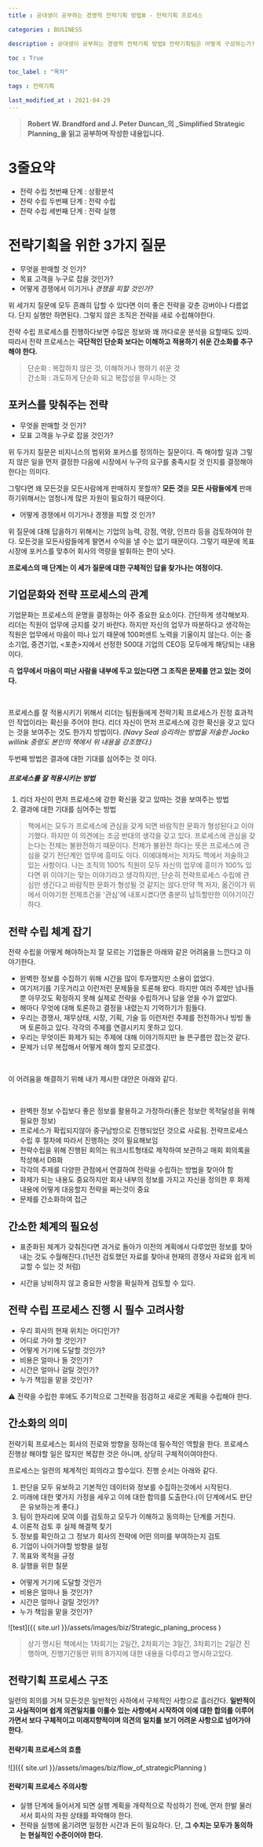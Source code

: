 ```yaml
---
title : 공대생이 공부하는 경영학 전략기획 방법Ⅲ - 전략기획 프로세스 

categories : BUSINESS

description : 공대생이 공부하는 경영학 전략기획 방법Ⅱ 전략기획팀은 어떻게 구성하는가? 

toc : True

toc_label : "목차"

tags : 전략기획

last_modified_at : 2021-04-29
---
```


> **Robert W. Brandford and J. Peter Duncan_의 _Simplified Strategic Planning_을 읽고 공부하며 작성한 내용입니다.**

# 3줄요약

* 전략 수립 첫번째 단계 : 상황분석
* 전략 수립 두번째 단계 : 전략 수립
* 전략 수립 세번째 단계 : 전략 실행


# 전략기획을 위한 3가지 질문
* 무엇을 판매할 것 인가?
* 목표 고객을 누구로 잡을 것인가?
* 어떻게 경쟁에서 이기거나 _경쟁을 피할 것인가?_

위 세가지 질문에 모두 흔쾌히 답할 수 있다면 이미 좋은 전략을 갖춘 깅버이나 다름없다. 단지 실행만 하면된다. 그렇지 않은 조직은 전략을 새로 수립해야한다. <br/>

전략 수립 프로세스를 진행하다보면 수많은 정보와 꽤 까다로운 분석을 요할때도 있따. 따라서 전략 프로세스는 **극단적인 단순화 보다는 이해하고 적용하기 쉬운 간소화를 추구해야 한다.**

> 단순화 : 복잡하지 않은 것, 이해하거나 행하기 쉬운 것 <br/> 간소화 : 과도하게 단순화 되고 복잡성을 무시하는 것

## 포커스를 맞춰주는 전략

* 무엇을 판매할 것 인가?
* 모표 고객을 누구로 잡을 것인가?<br/>


위 두가지 질문은 비지니스의 범위와 포커스를 정의하는 질문이다. 즉 해야할 일과 그렇지 않은 일을 먼저 결정한 다음에 시장에서 누구의 요구를 충족시킬 것 인지를 결정해야한다는 의미다.<br/>

그렇다면 왜 모든것을 모든사람에게 판매하지 못할까? **모든 것**을 **모든 사람들에게** 판매하기위해서는 엄청나게 많은 자원이 필요하기 때문이다.

* 어떻게 경쟁에서 이기거나 경쟁을 피할 것 인가?

위 질문에 대해 답을하기 위해서는 기업의 능력, 강점, 역량, 인프라 등을 검토하여야 한다. 모든것을 모든사람들에게 팔면서 수익을 낼 수는 없기 때문이다. 그렇기 때문에 목표 시장에 포커스를 맞추어 회사의 역량을 발휘하는 편이 낫다.<br/>

**프로세스의 매 단계는 이 세가 질문에 대한 구체적인 답을 찾가나는 여정이다.**

## 기업문화와 전략 프로세스의 관계

기업문화는 프로세스의 운명을 결정하는 아주 중요한 요소이다. 간단하게 생각해보자. 리더는 직원이 업무에 긍지를 갖기 바란다. 하지만 자신의 업무가 따분하다고 생각하는 직원은 업무에서 마음이 떠나 있기 때문에 100퍼센트 노력을 기울이지 않는다. 이는 중소기업, 중견기업, <포춘>지에서 선정한 500대 기업의 CEO등 모두에게 해당되는 내용이다. 
<br/>

즉 **업무에서 마음이 떠난 사람을 내부에 두고 있는다면 그 조직은 문제를 안고 있는 것이다.** 

<br/>

프로세스를 잘 적용시키기 위해서 리더는 팀원들에게 전략기획 프로세스가 진정 효과적인 작업이라는 확신을 주어야 한다. 리더 자신이 먼저 프로세스에 강한 확신을 갖고 있다는 것을 보여주는 것도 한가지 방법이다. _(Navy Seal 승리하는 방법을 저술한 Jocko willink 중령도 본인의 책에서 위 내용을 강조했다.)_ <br/>

두번째 방법은 결과에 대한 기대를 심어주는 것 이다.

##### 프로세스를 잘 적용시키는 방법
1. 리더 자신이 먼저 프로세스에 강한 확신을 갖고 있따는 것을 보여주는 방법
2. 결과에 대한 기대를 심어주는 방법

> 책에서는 모두가 프로세스에 관심을 갖게 되면 바람직한 문화가 형성된다고 이야기했다. 하지만 이 의견에는 조금 반대의 생각을 갖고 있다. 프로세스에 관심을 갖는다는 전제는 불완전하기 때문이다. 전제가 불완전 하다는 뜻은 프로세스에 관심을 갖기 전단계인 업무에 흥미도 이다. 이에대해서는 저자도 책에서 저술하고 있는 사항이다. 나는 조직의 100% 직원이 모두 자신의 업무에 흥미가 100% 있다면 위 이야기는 맞는 이야기라고 생각하지만, 단순히 전략프로세스 수립에 관심만 생긴다고 바람직한 문화가 형성될 것 같지는 않다.만약 책 저자, 옮긴이가 위에서 이야기한 전제조건을 '관심'에 내포시켰다면 충분히 납득할만한 이야기이긴 하다.


## 전략 수립 체계 잡기

전략 수립을 어떻게 해야하는지 잘 모르는 기업들은 아래와 같은 어려움을 느낀다고 이야기한다.

* 완벽한 정보를 수집하기 위해 시간을 많이 투자했지만 소용이 없었다.
* 여기저기를 기웃거리고 이런저런 문제들을 토론해 왔다. 하지만 여러 주제만 넘나들 뿐 아무것도 확정하지 못해 실제로 전략을 수립하거나 답을 얻을 수가 없었다.
* 해마다 무엇에 대해 토론하고 결정을 내렸는지 기억하기가 힘들다.
* 우리는 경쟁사, 재무상태, 시장, 기획, 기술 등 이런저런 주제를 전전하거나 빙빙 돌며 토론하고 있다. 각각의 주제를 연결시키지 못하고 있다.
* 우리는 무엇이든 화제가 되는 주제에 대해 이야기하지만 늘 뜬구름만 잡는것 같다.
* 문제가 너무 복잡해서 어떻게 해야 할지 모르겠다.

<br/>

이 어려움을 해결하기 위해 내가 제시한 대안은 아래와 같다.

<br/>

* 완벽한 정보 수집보다 좋은 정보를 활용하고 가정하라(좋은 정보란 목적달성을 위해 필요한 정보)
* 프로세스가 확립되지않아 중구남방으로 진행되었던 것으료 사료됨. 전략프로세스 수립 후 절차에 따라서 진행하는 것이 필요해보임
* 전략수립을 위해 진행된 회의는 워크시트형태로 제작하여 보관하고 매회 회의록을 작성해서 DB화
* 각각의 주제를 다양한 관점에서 연결하여 전략을 수립하는 방법을 찾아야 함
* 화제가 되는 내용도 중요하지만 회사 내부의 정보를 가지고 자신을 정의한 후 화제내용에 어떻게 대응할지 전략을 짜는것이 중요
* 문제를 간소화하여 접근

## 간소한 체계의 필요성

* 표준화된 체계가 갖춰진다면 과거로 돌아가 이전의 계획에서 다루었떤 정보를 찾아내는 것도 수월해진다.(1년전 검토했던 자료를 찾아내 현재의 경쟁사 자료와 쉽게 비교할 수 있는 것 처럼)

* 시간을 낭비하지 않고 중요한 사항을 확실하게 검토할 수 있다.

## 전략 수립 프로세스 진행 시 필수 고려사항

* 우리 회사의 현재 위치는 어디인가?
* 어디로 가야 할 것인가?
* 어떻게 거기에 도달할 것인가?
* 비용은 얼마나 들 것인가?
* 시간은 얼마나 걸릴 것인가?
* 누가 책임을 맡을 것인가?

⚠ 전략을 수립한 후에도 주기적으로 그전략을 점검하고 새로운 계획을 수립해야 한다.

## 간소화의 의미

전략기획 프로세스는 회사의 진로와 방향을 정하는데 필수적인 역할을 한다. 프로세스 진행상 해야할 일은 많지만 복잡한 것은 아니며, 상당히 구체적이여야한다.<br/>

프로세스는 일련의 체계적인 회의라고 할수있다. 진행 순서는 아래와 같다.
1. 판단을 모두 유보하고 기본적인 데이터와 정보를 수집하는것에서 시작된다.
2. 미래에 대한 몇가지 가정을 세우고 이에 대한 합의를 도출한다.(이 단계에서도 판단은 유보하는게 좋다.)
3. 팀이 한자리에 모여 이를 검토하고 모두가 이해하고 동의하는 단계를 거친다.
4. 이론적 검토 후 실제 해결책 찾기
5. 정보를 확인하고 그 정보가 회사의 전략에 어떤 의미를 부여하는지 검토
6. 기업이 나아가야할 방향을 설정
7. 목표와 목적을 규정
8. 실행을 위한 칠문
  * 어떻게 거기에 도달할 것인가
  * 비용은 얼마나 들 것인가?
  * 시간은 얼마나 걸릴 것인가?
  * 누가 책임을 맡을 것인가?

![test]({{ site.url }}/assets/images/biz/Strategic_planing_process )

> 상기 명시된 책에서는 1차회기는 2일간, 2차회기는 3일간, 3차회기는 2일간 진행하며, 진행기간동안 위의 8가지에 대한 내용을 다루라고 명시하고있다.

## 전략기획 프로세스 구조
일련의 회의를 거쳐 모든것은 일반적인 사하에서 구체적인 사항으로 흘러간다. **일반적이고 사실적이며 쉽게 의견일치를 이룰수 있는 사항에서 시작하여 이에 대한 합의를 이루어가면서 보다 구체적이고 미래지향적이며 의견의 일치를 보기 어려운 사항으로 넘어가야한다.**

#### 전략기획 프로세스의 흐름
![]({{ site.url }}/assets/images/biz/flow_of_strategicPlanning )


#### 전략기획 프로세스 주의사항

* 실행 단계에 들어서게 되면 실행 계획을 개략적으로 작성하기 전에, 먼저 한발 물러서서 회사의 자원 상태를 파악해야 한다.
* 전략을 실행에 옮기려면 일정한 시간과 돈이 필요하다. 단, **그 수치는 모두가 동의하는 현실적인 수준이어야 한다.**